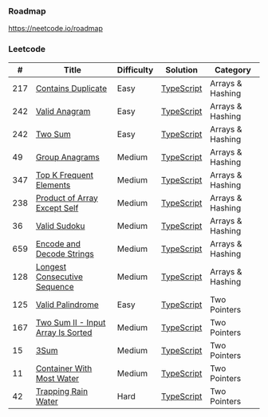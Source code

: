 ### Roadmap

https://neetcode.io/roadmap

### Leetcode

| #   | Title                                                                                                 | Difficulty | Solution                                                           | Category         |
| --- | ----------------------------------------------------------------------------------------------------- | ---------- | ------------------------------------------------------------------ | ---------------- |
| 217 | [Contains Duplicate](https://leetcode.com/problems/contains-duplicate/)                               | Easy       | [TypeScript](./TypeScript/217.contains-duplicate.ts)               | Arrays & Hashing |
| 242 | [Valid Anagram](https://leetcode.com/problems/valid-anagram/)                                         | Easy       | [TypeScript](./TypeScript/242.valid-anagram.ts)                    | Arrays & Hashing |
| 242 | [Two Sum](https://leetcode.com/problems/two-sum/)                                                     | Easy       | [TypeScript](./TypeScript/1.two-sum.ts)                            | Arrays & Hashing |
| 49  | [Group Anagrams](https://leetcode.com/problems/two-sum/)                                              | Medium     | [TypeScript](./TypeScript/49.group-anagrams.ts)                    | Arrays & Hashing |
| 347 | [Top K Frequent Elements](https://leetcode.com/problems/top-k-frequent-elements/)                     | Medium     | [TypeScript](./TypeScript/347.top-k-frequent-elements.ts)          | Arrays & Hashing |
| 238 | [Product of Array Except Self](https://leetcode.com/problems/product-of-array-except-self/)           | Medium     | [TypeScript](./TypeScript/238.product-of-array-except-self.ts)     | Arrays & Hashing |
| 36  | [Valid Sudoku](https://leetcode.com/problems/valid-sudoku/)                                           | Medium     | [TypeScript](./TypeScript/36.valid-sudoku.ts)                      | Arrays & Hashing |
| 659 | [Encode and Decode Strings](https://www.lintcode.com/problem/659/)                                    | Medium     | [TypeScript](./TypeScript/659.encode-and-decode-strings.ts)        | Arrays & Hashing |
| 128 | [Longest Consecutive Sequence](https://leetcode.com/problems/longest-consecutive-sequence/)           | Medium     | [TypeScript](./TypeScript/128.longest-consecutive-sequence.ts)     | Arrays & Hashing |
| 125 | [Valid Palindrome](https://leetcode.com/problems/valid-palindrome/)                                   | Easy       | [TypeScript](./TypeScript/125.valid-palindrome.ts)                 | Two Pointers     |
| 167 | [Two Sum II - Input Array Is Sorted](https://leetcode.com/problems/two-sum-ii-input-array-is-sorted/) | Medium     | [TypeScript](./TypeScript/167.two-sum-ii-input-array-is-sorted.ts) | Two Pointers     |
| 15  | [3Sum](https://leetcode.com/problems/3sum/)                                                           | Medium     | [TypeScript](./TypeScript/15.3sum.ts)                              | Two Pointers     |
| 11  | [Container With Most Water](https://leetcode.com/problems/container-with-most-water/)                 | Medium     | [TypeScript](./TypeScript/11.container-with-most-water.ts)         | Two Pointers     |
| 42  | [Trapping Rain Water](https://leetcode.com/problems/trapping-rain-water/)                             | Hard       | [TypeScript](./TypeScript/42.trapping-rain-water.ts)               | Two Pointers     |

